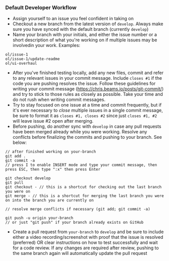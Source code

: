 ### Default Developer Workflow

- Assign yourself to an issue you feel confident in taking on
- Checkout a new branch from the latest version of `develop`. Always make sure you have synced with the default branch (currently `develop`)
- Name your branch with your initials, and either the issue number or a short description of what you're working on if multiple issues may be involvedin your work. Examples:
```
ol/issue-1
ol/issue-1/update-readme
ol/ui-overhaul
```
- After you've finished testing locally, add any new files, commit and refer to any relevant issues in your commit message. Include `closes #1` if the code you are pushing resolves the issue. Follow these guidelines for writing your commit message (https://chris.beams.io/posts/git-commit/) and try to stick to those rules as closely as possible. Take your time and do not rush when writing commit messages.
- Try to stay focused on one issue at a time and commit frequently, but if it's ever necessary to _close_ multiple issues in a single commit message, be sure to format it as `closes #1, closes #2` since just `closes #1, #2` will leave issue #2 open after merging.
- Before pushing, do another sync with `develop` in case any pull requests have been merged already while you were working. Resolve any conflicts before finalizing the commits and pushing to your branch. See below:
```
// after finished working on your-branch
git add .
git commit -a
// press I to enable INSERT mode and type your commit message, then press ESC, then type ":x" then press Enter

git checkout develop
git pull
git checkout - // this is a shortcut for checking out the last branch you were on
git merge - // this is a shortcut for merging the last branch you were on into the branch you are currently on

// resolve merge conflicts if necessary (git add; git commit -a)

git push -u origin your-branch 
// or just "git push" if your branch already exists on GitHub
```
- Create a pull request from `your-branch` to `develop` and be sure to include either a video recording/screenshot with proof that the issue is resolved (preferred) OR clear instructions on how to test successfully and wait for a code review. If any changes are required after review, pushing to the same branch again will automatically update the pull request
